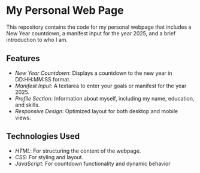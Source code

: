 # My Personal Web Page

This repository contains the code for my personal webpage that includes a New Year countdown, a manifest input for the year 2025, and a brief introduction to who I am.

## Features

- *New Year Countdown*: Displays a countdown to the new year in DD:HH:MM:SS format.
- *Manifest Input*: A textarea to enter your goals or manifest for the year 2025.
- *Profile Section*: Information about myself, including my name, education, and skills.
- *Responsive Design*: Optimized layout for both desktop and mobile views.

## Technologies Used

- *HTML*: For structuring the content of the webpage.
- *CSS*: For styling and layout.
- *JavaScript*: For countdown functionality and dynamic behavior
